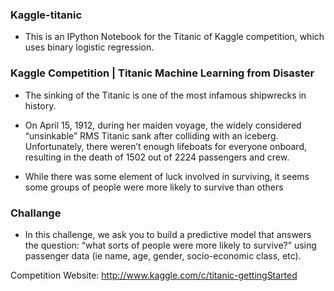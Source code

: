 ### Kaggle-titanic
* This is an IPython Notebook for the Titanic of Kaggle competition, which uses binary logistic regression.

### Kaggle Competition | Titanic Machine Learning from Disaster

* The sinking of the Titanic is one of the most infamous shipwrecks in history.

* On April 15, 1912, during her maiden voyage, the widely considered “unsinkable” RMS Titanic sank after colliding with an iceberg. Unfortunately, there weren’t enough lifeboats for everyone onboard, resulting in the death of 1502 out of 2224 passengers and crew.

* While there was some element of luck involved in surviving, it seems some groups of people were more likely to survive than others

### Challange
* In this challenge, we ask you to build a predictive model that answers the question: “what sorts of people were more likely to survive?” using passenger data (ie name, age, gender, socio-economic class, etc).


Competition Website: http://www.kaggle.com/c/titanic-gettingStarted
